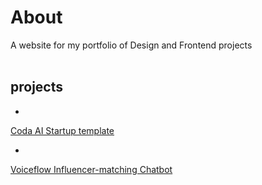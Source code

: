 # About
A website for my portfolio of Design and Frontend projects</br></br>
## projects
- <a href="https://coda.io/@abisoye-onanuga/startup-lab">
Coda AI Startup template
</a></br>
- <a href="https://coda.io/@abisoye-onanuga/startup-lab">
Voiceflow Influencer-matching Chatbot
</a>
